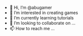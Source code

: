 - 👋 Hi, I’m @abugamer
- 👀 I’m interested in creating games
- 🌱 I’m currently learning tutorials
- 💞️ I’m looking to collaborate on ...
- 📫 How to reach me ...

<!---
abugamer/abugamer is a ✨ special ✨ repository because its `README.md` (this file) appears on your GitHub profile.
You can click the Preview link to take a look at your changes.
--->
